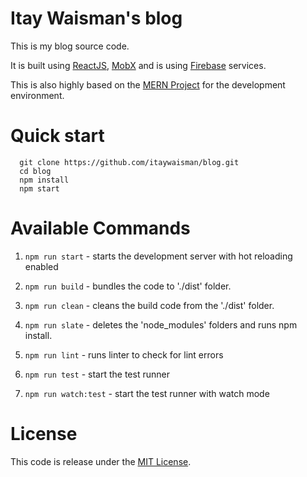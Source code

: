 # Itay Waisman's blog
This is my blog source code.

It is built using [ReactJS](https://facebook.github.io/react/), [MobX](https://github.com/mobxjs/mobx) 
and is using [Firebase](https://firebase.google.com/) services.

This is also highly based on the [MERN Project](http://mern.io/) for the development environment.

# Quick start

```
  git clone https://github.com/itaywaisman/blog.git
  cd blog
  npm install
  npm start
```

# Available Commands
1. `npm run start` - starts the development server with hot reloading enabled

2. `npm run build` - bundles the code to './dist' folder.

3. `npm run clean` - cleans the build code from the './dist' folder.

4. `npm run slate` - deletes the 'node_modules' folders and runs npm install.

5. `npm run lint` - runs linter to check for lint errors

6. `npm run test` - start the test runner

7. `npm run watch:test` - start the test runner with watch mode


# License
This code is release under the  [MIT License](http://www.opensource.org/licenses/MIT).
